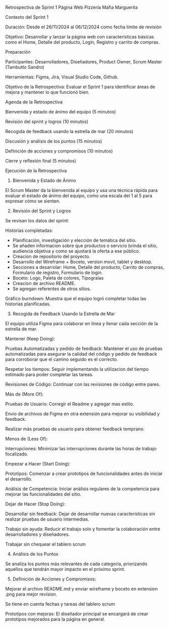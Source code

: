 Retrospectiva de Sprint 1 Página Web Pizzería Mafia Marguerita

Contexto del Sprint 1

Duración: Desde el 26/11/2024 al 06/12/2024 como fecha límite de revisión

Objetivo: Desarrollar y lanzar la página web con características básicas como el Home, Detalle del producto, Login, Registro y carrito de compras.

Preparación

Participantes: Desarrolladores, Diseñadores, Product Owner, Scrum Master (Tambutto Sandro)

Herramientas: Figma, Jira, Visual Studio Code, Github.

Objetivo de la Retrospectiva: Evaluar el Sprint 1 para identificar áreas de mejora y mantener lo que funcionó bien.

Agenda de la Retrospectiva

Bienvenida y estado de ánimo del equipo (5 minutos)

Revisión del sprint y logros (10 minutos)

Recogida de feedback usando la estrella de mar (20 minutos)

Discusión y análisis de los puntos (15 minutos)

Definición de acciones y compromisos (10 minutos)

Cierre y reflexión final (5 minutos)

Ejecución de la Retrospectiva

1. Bienvenida y Estado de Ánimo

El Scrum Master da la bienvenida al equipo y usa una técnica rápida para evaluar el estado de ánimo del equipo, como una escala del 1 al 5 para expresar cómo se sienten.

2. Revisión del Sprint y Logros

Se revisan los datos del sprint:

Historias completadas: 

- Planificación, investigación y elección de temática del sitio.
- Se añaden informacion sobre que productos o servicio brinda el sitio, audiencia objetiva y como se ajustará la oferta a ese público.
- Creacion de repositorio del proyecto.
- Desarrollo del Wireframe + Boceto, version movil, tablet y desktop.
- Secciones a desarrolar: Home, Detalle del producto, Carrito de compras, Formulario de registro, Formulario de login.
- Boceto: Logo, Paleta de colores, Tipograías
- Creacion de archivo README.
- Se agregan referentes de otros sitios.

Gráfico burndown: Muestra que el equipo logró completar todas las historias planificadas.

3. Recogida de Feedback Usando la Estrella de Mar

El equipo utiliza Figma para colaborar en línea y llenar cada sección de la estrella de mar.

Mantener (Keep Doing):

Pruebas Automatizadas y pedido de feedback: Mantener el uso de pruebas automatizadas para asegurar la calidad del código y pedido de feedback para corroborar que el camino seguido es el correcto.

Respetar los tiempos: Seguir implementando la utilizacion del tiempo estimado para poder completar las tareas.

Revisiones de Código: Continuar con las revisiones de código entre pares.

Más de (More Of):

Pruebas de Usuario: Corregir el Readme y agregar mas estilo. 

Envio de archivos de Figma en otra extensión para mejorar su visibilidad y feedback.

Realizar más pruebas de usuario para obtener feedback temprano. 


Menos de (Less Of):

Interrupciones: Minimizar las interrupciones durante las horas de trabajo focalizado.

Empezar a Hacer (Start Doing):

Prototipos: Comenzar a crear prototipos de funcionalidades antes de iniciar el desarrollo.

Análisis de Competencia: Iniciar análisis regulares de la competencia para mejorar las funcionalidades del sitio.

Dejar de Hacer (Stop Doing):

Desarrollar sin feedback: Dejar de desarrollar nuevas características sin realizar pruebas de usuario intermedias.

Trabajo sin ayuda: Reducir el trabajo solo y fomentar la colaboración entre desarrolladores y diseñadores.

Trabajar sin chequear el tablero scrum

4. Análisis de los Puntos

Se analiza los puntos más relevantes de cada categoría, priorizando aquellos que tendrán mayor impacto en el próximo sprint.

5. Definición de Acciones y Compromisos:

Mejorar el archivo README.md y enviar wireframe y boceto en extension .png para mejor revision.

Se tiene en cuenta fechas y tareas del tablero scrum

Prototipos con mejoras: El diseñador principal se encargará de crear prototipos mejorados para la página en general.



